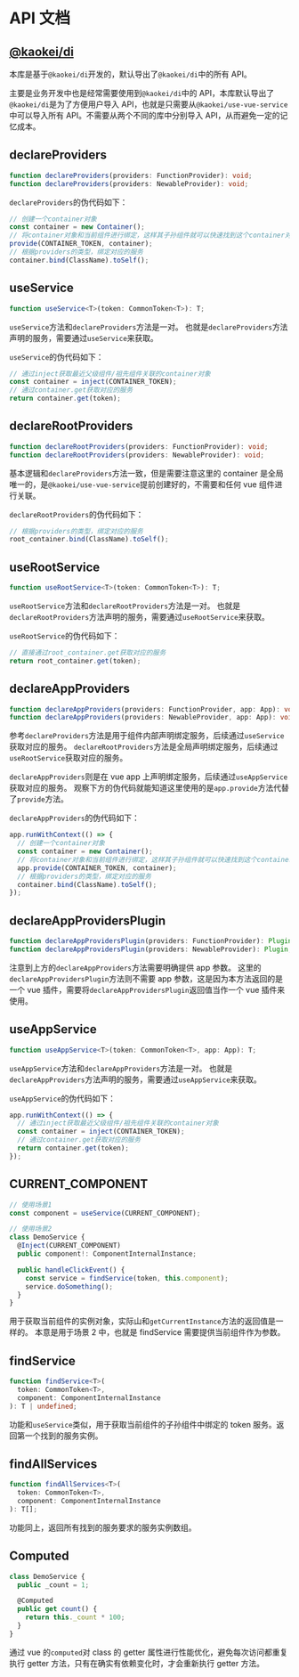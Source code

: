 # API 文档

## [@kaokei/di](https://github.com/kaokei/di/blob/main/docs/api/README.md)

本库是基于`@kaokei/di`开发的，默认导出了`@kaokei/di`中的所有 API。

主要是业务开发中也是经常需要使用到`@kaokei/di`中的 API，本库默认导出了`@kaokei/di`是为了方便用户导入 API，也就是只需要从`@kaokei/use-vue-service`中可以导入所有 API。不需要从两个不同的库中分别导入 API，从而避免一定的记忆成本。

## declareProviders

```ts
function declareProviders(providers: FunctionProvider): void;
function declareProviders(providers: NewableProvider): void;
```

`declareProviders`的伪代码如下：

```ts
// 创建一个container对象
const container = new Container();
// 将container对象和当前组件进行绑定，这样其子孙组件就可以快速找到这个container对象了
provide(CONTAINER_TOKEN, container);
// 根据providers的类型，绑定对应的服务
container.bind(ClassName).toSelf();
```

## useService

```ts
function useService<T>(token: CommonToken<T>): T;
```

`useService`方法和`declareProviders`方法是一对。
也就是`declareProviders`方法声明的服务，需要通过`useService`来获取。

`useService`的伪代码如下：

```ts
// 通过inject获取最近父级组件/祖先组件关联的container对象
const container = inject(CONTAINER_TOKEN);
// 通过container.get获取对应的服务
return container.get(token);
```

## declareRootProviders

```ts
function declareRootProviders(providers: FunctionProvider): void;
function declareRootProviders(providers: NewableProvider): void;
```

基本逻辑和`declareProviders`方法一致，但是需要注意这里的 container 是全局唯一的，是`@kaokei/use-vue-service`提前创建好的，不需要和任何 vue 组件进行关联。

`declareRootProviders`的伪代码如下：

```ts
// 根据providers的类型，绑定对应的服务
root_container.bind(ClassName).toSelf();
```

## useRootService

```ts
function useRootService<T>(token: CommonToken<T>): T;
```

`useRootService`方法和`declareRootProviders`方法是一对。
也就是`declareRootProviders`方法声明的服务，需要通过`useRootService`来获取。

`useRootService`的伪代码如下：

```ts
// 直接通过root_container.get获取对应的服务
return root_container.get(token);
```

## declareAppProviders

```ts
function declareAppProviders(providers: FunctionProvider, app: App): void;
function declareAppProviders(providers: NewableProvider, app: App): void;
```

参考`declareProviders`方法是用于组件内部声明绑定服务，后续通过`useService`获取对应的服务。
`declareRootProviders`方法是全局声明绑定服务，后续通过`useRootService`获取对应的服务。

`declareAppProviders`则是在 vue app 上声明绑定服务，后续通过`useAppService`获取对应的服务。
观察下方的伪代码就能知道这里使用的是`app.provide`方法代替了`provide`方法。

`declareAppProviders`的伪代码如下：

```ts
app.runWithContext(() => {
  // 创建一个container对象
  const container = new Container();
  // 将container对象和当前组件进行绑定，这样其子孙组件就可以快速找到这个container对象了
  app.provide(CONTAINER_TOKEN, container);
  // 根据providers的类型，绑定对应的服务
  container.bind(ClassName).toSelf();
});
```

## declareAppProvidersPlugin

```ts
function declareAppProvidersPlugin(providers: FunctionProvider): Plugin;
function declareAppProvidersPlugin(providers: NewableProvider): Plugin;
```

注意到上方的`declareAppProviders`方法需要明确提供 app 参数。
这里的`declareAppProvidersPlugin`方法则不需要 app 参数，这是因为本方法返回的是一个 vue 插件，需要将`declareAppProvidersPlugin`返回值当作一个 vue 插件来使用。

## useAppService

```ts
function useAppService<T>(token: CommonToken<T>, app: App): T;
```

`useAppService`方法和`declareAppProviders`方法是一对。
也就是`declareAppProviders`方法声明的服务，需要通过`useAppService`来获取。

`useAppService`的伪代码如下：

```ts
app.runWithContext(() => {
  // 通过inject获取最近父级组件/祖先组件关联的container对象
  const container = inject(CONTAINER_TOKEN);
  // 通过container.get获取对应的服务
  return container.get(token);
});
```

## CURRENT_COMPONENT

```ts
// 使用场景1
const component = useService(CURRENT_COMPONENT);
```

```ts
// 使用场景2
class DemoService {
  @Inject(CURRENT_COMPONENT)
  public component!: ComponentInternalInstance;

  public handleClickEvent() {
    const service = findService(token, this.component);
    service.doSomething();
  }
}
```

用于获取当前组件的实例对象，实际山和`getCurrentInstance`方法的返回值是一样的。
本意是用于场景 2 中，也就是 findService 需要提供当前组件作为参数。

## findService

```ts
function findService<T>(
  token: CommonToken<T>,
  component: ComponentInternalInstance
): T | undefined;
```

功能和`useService`类似，用于获取当前组件的子孙组件中绑定的 token 服务。返回第一个找到的服务实例。

## findAllServices

```ts
function findAllServices<T>(
  token: CommonToken<T>,
  component: ComponentInternalInstance
): T[];
```

功能同上，返回所有找到的服务要求的服务实例数组。

## Computed

```ts
class DemoService {
  public _count = 1;

  @Computed
  public get count() {
    return this._count * 100;
  }
}
```

通过 vue 的`computed`对 class 的 getter 属性进行性能优化，避免每次访问都重复执行 getter 方法，只有在确实有依赖变化时，才会重新执行 getter 方法。
